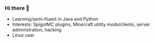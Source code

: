 ### Hi there 👋

* Learning/semi-fluent in Java and Python
* Interests: SpigotMC plugins, Minecraft utility mods/clients, server administration, hacking
* Linux user
